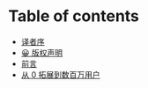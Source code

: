 # Table of contents

* [译者序](README.md)
* [😀 版权声明](qian-yan.md)
* [前言](<qian-yan (1).md>)
* [从 0 拓展到数百万用户](cong-0-tuo-zhan-dao-shu-bai-wan-yong-hu.md)
